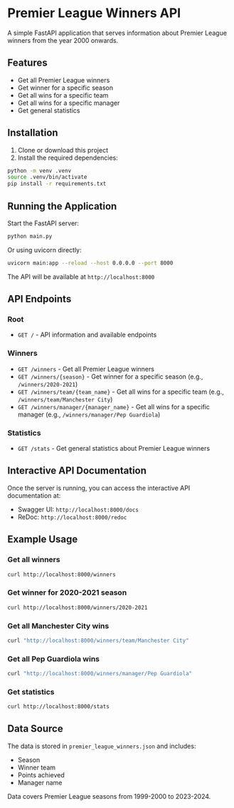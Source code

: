 # Premier League Winners API

A simple FastAPI application that serves information about Premier League winners from the year 2000 onwards.

## Features

- Get all Premier League winners
- Get winner for a specific season
- Get all wins for a specific team
- Get all wins for a specific manager
- Get general statistics

## Installation

1. Clone or download this project
2. Install the required dependencies:

```bash
python -m venv .venv
source .venv/bin/activate
pip install -r requirements.txt
```

## Running the Application

Start the FastAPI server:

```bash
python main.py
```

Or using uvicorn directly:

```bash
uvicorn main:app --reload --host 0.0.0.0 --port 8000
```

The API will be available at `http://localhost:8000`

## API Endpoints

### Root
- `GET /` - API information and available endpoints

### Winners
- `GET /winners` - Get all Premier League winners
- `GET /winners/{season}` - Get winner for a specific season (e.g., `/winners/2020-2021`)
- `GET /winners/team/{team_name}` - Get all wins for a specific team (e.g., `/winners/team/Manchester City`)
- `GET /winners/manager/{manager_name}` - Get all wins for a specific manager (e.g., `/winners/manager/Pep Guardiola`)

### Statistics
- `GET /stats` - Get general statistics about Premier League winners

## Interactive API Documentation

Once the server is running, you can access the interactive API documentation at:

- Swagger UI: `http://localhost:8000/docs`
- ReDoc: `http://localhost:8000/redoc`

## Example Usage

### Get all winners
```bash
curl http://localhost:8000/winners
```

### Get winner for 2020-2021 season
```bash
curl http://localhost:8000/winners/2020-2021
```

### Get all Manchester City wins
```bash
curl "http://localhost:8000/winners/team/Manchester City"
```

### Get all Pep Guardiola wins
```bash
curl "http://localhost:8000/winners/manager/Pep Guardiola"
```

### Get statistics
```bash
curl http://localhost:8000/stats
```

## Data Source

The data is stored in `premier_league_winners.json` and includes:
- Season
- Winner team
- Points achieved
- Manager name

Data covers Premier League seasons from 1999-2000 to 2023-2024.
